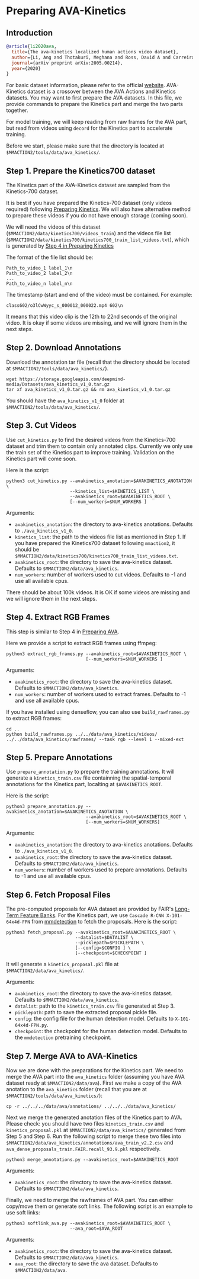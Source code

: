 # Preparing AVA-Kinetics

## Introduction

<!-- [DATASET] -->

```BibTeX
@article{li2020ava,
  title={The ava-kinetics localized human actions video dataset},
  author={Li, Ang and Thotakuri, Meghana and Ross, David A and Carreira, Jo{\~a}o and Vostrikov, Alexander and Zisserman, Andrew},
  journal={arXiv preprint arXiv:2005.00214},
  year={2020}
}
```

For basic dataset information, please refer to the official [website](https://research.google.com/ava/index.html).
AVA-Kinetics dataset is a crossover between the AVA Actions and Kinetics datasets. You may want to first prepare the AVA datasets. In this file, we provide commands to prepare the Kinetics part and merge the two parts together.

For model training, we will keep reading from raw frames for the AVA part, but read from videos using `decord` for the Kinetics part to accelerate training.

Before we start, please make sure that the directory is located at `$MMACTION2/tools/data/ava_kinetics/`.

## Step 1. Prepare the Kinetics700 dataset

The Kinetics part of the AVA-Kinetics dataset are sampled from the Kinetics-700 dataset.

It is best if you have prepared the Kinetics-700 dataset (only videos required) following
[Preparing Kinetics](https://github.com/open-mmlab/mmaction2/tree/master/tools/data/kinetics). We will also have alternative method to prepare these videos if you do not have enough storage (coming soon).

We will need the videos of this dataset (`$MMACTION2/data/kinetics700/videos_train`) and the videos file list (`$MMACTION2/data/kinetics700/kinetics700_train_list_videos.txt`), which is generated by [Step 4 in Preparing Kinetics](https://github.com/open-mmlab/mmaction2/tree/master/tools/data/kinetics#step-4-generate-file-list)

The format of the file list should be:

```
Path_to_video_1 label_1\n
Path_to_video_2 label_2\n
...
Path_to_video_n label_n\n
```

The timestamp (start and end of the video) must be contained. For example:

```
class602/o3lCwWyyc_s_000012_000022.mp4 602\n
```

It means that this video clip is the 12th to 22nd seconds of the original video. It is okay if some videos are missing, and we will ignore them in the next steps.

## Step 2. Download Annotations

Download the annotation tar file (recall that the directory should be located at `$MMACTION2/tools/data/ava_kinetics/`).

```shell
wget https://storage.googleapis.com/deepmind-media/Datasets/ava_kinetics_v1_0.tar.gz
tar xf ava_kinetics_v1_0.tar.gz && rm ava_kinetics_v1_0.tar.gz
```

You should have the `ava_kinetics_v1_0` folder at `$MMACTION2/tools/data/ava_kinetics/`.

## Step 3. Cut Videos

Use `cut_kinetics.py` to find the desired videos from the Kinetics-700 dataset and trim them to contain only annotated clips. Currently we only use the train set of the Kinetics part to improve training. Validation on the Kinetics part will come soon.

Here is the script:

```shell
python3 cut_kinetics.py --avakinetics_anotation=$AVAKINETICS_ANOTATION \
                        --kinetics_list=$KINETICS_LIST \
                        --avakinetics_root=$AVAKINETICS_ROOT \
                        [--num_workers=$NUM_WORKERS ]
```

Arguments:

- `avakinetics_anotation`: the directory to ava-kinetics anotations. Defaults to `./ava_kinetics_v1_0`.
- `kinetics_list`: the path to the videos file list as mentioned in Step 1. If you have prepared the Kinetics700 dataset following `mmaction2`, it should be `$MMACTION2/data/kinetics700/kinetics700_train_list_videos.txt`.
- `avakinetics_root`: the directory to save the ava-kinetics dataset. Defaults to `$MMACTION2/data/ava_kinetics`.
- `num_workers`: number of workers used to cut videos. Defaults to -1 and use all available cpus.

There should be about 100k videos. It is OK if some videos are missing and we will ignore them in the next steps.

## Step 4. Extract RGB Frames

This step is similar to Step 4 in [Preparing AVA](https://github.com/open-mmlab/mmaction2/tree/dev-1.x/tools/data/ava#step-4-extract-rgb-and-flow). 

Here we provide a script to extract RGB frames using ffmpeg:

```shell
python3 extract_rgb_frames.py --avakinetics_root=$AVAKINETICS_ROOT \
                              [--num_workers=$NUM_WORKERS ]
```

Arguments:

- `avakinetics_root`: the directory to save the ava-kinetics dataset. Defaults to `$MMACTION2/data/ava_kinetics`.
- `num_workers`: number of workers used to extract frames. Defaults to -1 and use all available cpus.

If you have installed using denseflow, you can also use `build_rawframes.py` to extract RGB frames:

```shell
cd ..
python build_rawframes.py ../../data/ava_kinetics/videos/ ../../data/ava_kinetics/rawframes/ --task rgb --level 1 --mixed-ext
```

## Step 5. Prepare Annotations

Use `prepare_annotation.py` to prepare the training annotations. It will generate a `kinetics_train.csv` file containning the spatial-temporal annotations for the Kinetics part, localting at `$AVAKINETICS_ROOT`.

Here is the script:

```shell
python3 prepare_annotation.py --avakinetics_anotation=$AVAKINETICS_ANOTATION \
                              --avakinetics_root=$AVAKINETICS_ROOT \
                              [--num_workers=$NUM_WORKERS]
```

Arguments:

- `avakinetics_anotation`: the directory to ava-kinetics anotations. Defaults to `./ava_kinetics_v1_0`.
- `avakinetics_root`: the directory to save the ava-kinetics dataset. Defaults to `$MMACTION2/data/ava_kinetics`.
- `num_workers`: number of workers used to prepare annotations. Defaults to -1 and use all available cpus.

## Step 6. Fetch Proposal Files

The pre-computed proposals for AVA dataset are provided by FAIR's [Long-Term Feature Banks](https://github.com/facebookresearch/video-long-term-feature-banks). For the Kinetics part, we use `Cascade R-CNN X-101-64x4d-FPN` from [mmdetection](https://download.openmmlab.com/mmdetection/v2.0/cascade_rcnn/cascade_rcnn_x101_64x4d_fpn_1x_coco/cascade_rcnn_x101_64x4d_fpn_1x_coco_20200515_075702-43ce6a30.pth) to fetch the proposals. Here is the script:

```shell
python3 fetch_proposal.py --avakinetics_root=$AVAKINETICS_ROOT \
                          --datalist=$DATALIST \
                          --picklepath=$PICKLEPATH \
                          [--config=$CONFIG ] \
                          [--checkpoint=$CHECKPOINT ]

```

It  will generate a `kinetics_proposal.pkl` file at `$MMACTION2/data/ava_kinetics/`.

Arguments:

- `avakinetics_root`: the directory to save the ava-kinetics dataset. Defaults to `$MMACTION2/data/ava_kinetics`.
- `datalist`: path to the `kinetics_train.csv` file generated at Step 3.
- `picklepath`: path to save the extracted proposal pickle file.
- `config`: the config file for the human detection model. Defaults to `X-101-64x4d-FPN.py`.
- `checkpoint`: the checkpoint for the human detection model. Defaults to the `mmdetection` pretraining checkpoint.

## Step 7. Merge AVA to AVA-Kinetics

Now we are done with the preparations for the Kinetics part. We need to merge the AVA part into the `ava_kinetics` folder (assuming you have AVA dataset ready at `$MMACTION2/data/ava`). First we make a copy of the AVA anotation to the `ava_kinetics` folder (recall that you are at `$MMACTION2/tools/data/ava_kinetics/`):

```shell
cp -r ../../../data/ava/annotations/ ../../../data/ava_kinetics/
```

Next we merge the generated anotation files of the Kinetics part to AVA. Please check: you should have two files `kinetics_train.csv` and `kinetics_proposal.pkl` at `$MMACTION2/data/ava_kinetics/` generated from Step 5 and Step 6. Run the following script to merge these two files into `$MMACTION2/data/ava_kinetics/annotations/ava_train_v2.2.csv` and `ava_dense_proposals_train.FAIR.recall_93.9.pkl` respectively.

```shell
python3 merge_annotations.py --avakinetics_root=$AVAKINETICS_ROOT
```

Arguments:

- `avakinetics_root`: the directory to save the ava-kinetics dataset. Defaults to `$MMACTION2/data/ava_kinetics`.

Finally, we need to merge the rawframes of AVA part. You can either copy/move them or generate soft links. The following script is an example to use soft links:

```shell
python3 softlink_ava.py --avakinetics_root=$AVAKINETICS_ROOT \
                        --ava_root=$AVA_ROOT
```

Arguments:

- `avakinetics_root`: the directory to save the ava-kinetics dataset. Defaults to `$MMACTION2/data/ava_kinetics`.
- `ava_root`: the directory to save the ava dataset. Defaults to `$MMACTION2/data/ava`.
